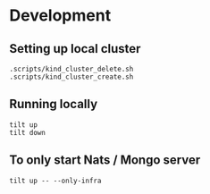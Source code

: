 # Development

## Setting up local cluster

```
.scripts/kind_cluster_delete.sh
.scripts/kind_cluster_create.sh
```

## Running locally

```
tilt up
tilt down
```

## To only start Nats / Mongo server

```
tilt up -- --only-infra
```

